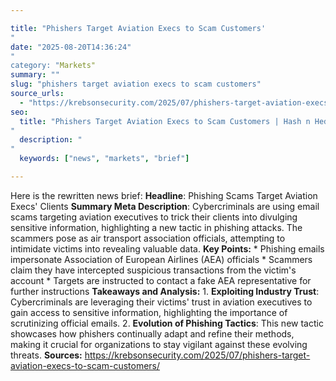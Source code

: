 ```yaml
---

title: "Phishers Target Aviation Execs to Scam Customers'"
date: "2025-08-20T14:36:24""
category: "Markets"
summary: ""
slug: "phishers target aviation execs to scam customers"
source_urls:
  - "https://krebsonsecurity.com/2025/07/phishers-target-aviation-execs-to-scam-customers/"
seo:
  title: "Phishers Target Aviation Execs to Scam Customers | Hash n Hedge'"
  description: ""
  keywords: ["news", "markets", "brief"]

---
```

Here is the rewritten news brief:  **Headline**: Phishing Scams Target Aviation Execs' Clients  **Summary Meta Description**: Cybercriminals are using email scams targeting aviation executives to trick their clients into divulging sensitive information, highlighting a new tactic in phishing attacks. The scammers pose as air transport association officials, attempting to intimidate victims into revealing valuable data.  **Key Points:**  * Phishing emails impersonate Association of European Airlines (AEA) officials * Scammers claim they have intercepted suspicious transactions from the victim's account * Targets are instructed to contact a fake AEA representative for further instructions  **Takeaways and Analysis:**  1. **Exploiting Industry Trust**: Cybercriminals are leveraging their victims' trust in aviation executives to gain access to sensitive information, highlighting the importance of scrutinizing official emails. 2. **Evolution of Phishing Tactics**: This new tactic showcases how phishers continually adapt and refine their methods, making it crucial for organizations to stay vigilant against these evolving threats.  **Sources:**  https://krebsonsecurity.com/2025/07/phishers-target-aviation-execs-to-scam-customers/ 
